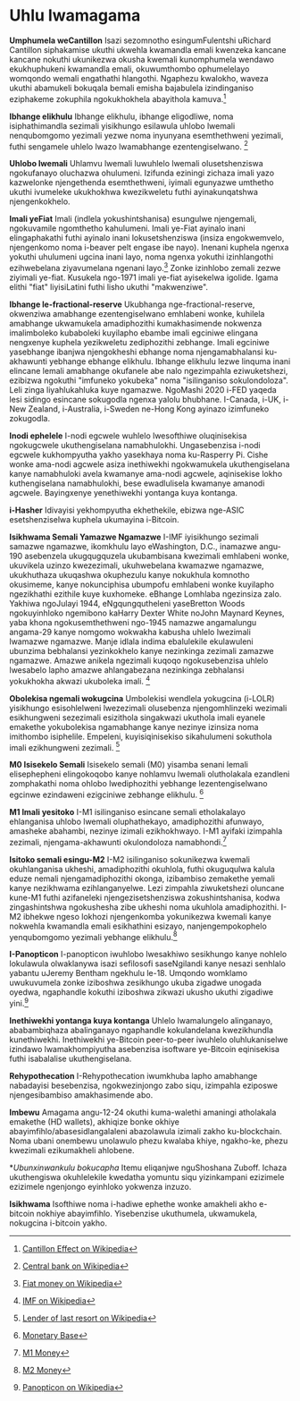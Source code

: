 # Uhlu lwamagama
**Umphumela weCantillon**
Isazi sezomnotho esingumFulentshi uRichard Cantillon siphakamise ukuthi ukwehla kwamandla emali kwenzeka kancane kancane nokuthi ukunikezwa okusha kwemali kunomphumela wendawo ekukhuphukeni kwamandla emali, okuwumthombo ophumelelayo womqondo wemali engathathi hlangothi. Ngaphezu kwalokho, waveza ukuthi abamukeli bokuqala bemali emisha bajabulela izindinganiso eziphakeme zokuphila ngokukhokhela abayithola kamuva.[^79]

**Ibhange elikhulu**
Ibhange elikhulu, ibhange eligodliwe, noma isiphathimandla sezimali yisikhungo esilawula uhlobo lwemali nenqubomgomo yezimali yezwe noma inyunyana esemthethweni yezimali, futhi sengamele uhlelo lwazo lwamabhange ezentengiselwano. [^80]

**Uhlobo lwemali**
Uhlamvu lwemali luwuhlelo lwemali olusetshenziswa ngokufanayo oluchazwa ohulumeni. Izifunda eziningi zichaza imali yazo kazwelonke njengethenda esemthethweni, iyimali egunyazwe umthetho ukuthi ivumeleke ukukhokhwa kwezikweletu futhi ayinakunqatshwa njengenkokhelo.

**Imali yeFiat**
Imali (indlela yokushintshanisa) esungulwe njengemali, ngokuvamile ngomthetho kahulumeni. Imali ye-Fiat ayinalo inani elingaphakathi futhi ayinalo inani lokusetshenziswa (insiza engokwemvelo, njengenkomo noma i-beaver pelt engase ibe nayo). Inenani kuphela ngenxa yokuthi uhulumeni ugcina inani layo, noma ngenxa yokuthi izinhlangothi ezihwebelana ziyavumelana ngenani layo.[^81]
Zonke izinhlobo zemali zezwe ziyimali ye-fiat. Kusukela ngo-1971 imali ye-fiat ayisekelwa igolide. Igama elithi "fiat" liyisiLatini futhi lisho ukuthi "makwenziwe".

**Ibhange le-fractional-reserve**
Ukubhanga nge-fractional-reserve, okwenziwa amabhange ezentengiselwano emhlabeni wonke, kuhilela amabhange ukwamukela amadiphozithi kumakhasimende nokwenza imalimboleko kubaboleki kuyilapho ebambe imali egciniwe elingana nengxenye kuphela yezikweletu zediphozithi zebhange. Imali egciniwe yasebhange ibanjwa njengokheshi ebhange noma njengamabhalansi ku-akhawunti yebhange ebhange elikhulu. Ibhange elikhulu lezwe linquma inani elincane lemali amabhange okufanele abe nalo ngezimpahla eziwuketshezi, ezibizwa ngokuthi "imfuneko yokubeka" noma "isilinganiso sokulondoloza". Leli zinga liyahlukahluka kuye ngamazwe. NgoMashi 2020 i-FED yaqeda lesi sidingo esincane sokugodla ngenxa yalolu bhubhane. I-Canada, i-UK, i-New Zealand, i-Australia, i-Sweden ne-Hong Kong ayinazo izimfuneko zokugodla.

**Inodi ephelele**
I-nodi egcwele wuhlelo lwesofthiwe oluqinisekisa ngokugcwele ukuthengiselana namabhulokhi. Ungasebenzisa i-nodi egcwele kukhompyutha yakho yasekhaya noma ku-Rasperry Pi. Cishe wonke ama-nodi agcwele asiza inethiwekhi ngokwamukela ukuthengiselana kanye namabhuloki avela kwamanye ama-nodi agcwele, aqinisekise lokho kuthengiselana namabhulokhi, bese ewadlulisela kwamanye amanodi agcwele. Bayingxenye yenethiwekhi yontanga kuya kontanga.

**i-Hasher**
Idivayisi yekhompyutha ekhethekile, ebizwa nge-ASIC esetshenziselwa kuphela ukumayina i-Bitcoin.

**Isikhwama Semali Yamazwe Ngamazwe**
I-IMF iyisikhungo sezimali samazwe ngamazwe, ikomkhulu layo eWashington, D.C., inamazwe angu-190 asebenzela ukugqugquzela ukubambisana kwezimali emhlabeni wonke, ukuvikela uzinzo kwezezimali, ukuhwebelana kwamazwe ngamazwe, ukukhuthaza ukuqashwa okuphezulu kanye nokukhula komnotho okusimeme, kanye nokunciphisa ubumpofu emhlabeni wonke kuyilapho ngezikhathi ezithile kuye kuxhomeke. eBhange Lomhlaba ngezinsiza zalo. Yakhiwa ngoJulayi 1944, eNgqungqutheleni yaseBretton Woods ngokuyinhloko ngemibono kaHarry Dexter White noJohn Maynard Keynes, yaba khona ngokusemthethweni ngo-1945 namazwe angamalungu angama-29 kanye nomgomo wokwakha kabusha uhlelo lwezimali lwamazwe ngamazwe. Manje idlala indima ebalulekile ekulawuleni ubunzima bebhalansi yezinkokhelo kanye nezinkinga zezimali zamazwe ngamazwe. Amazwe anikela ngezimali kuqoqo ngokusebenzisa uhlelo lwesabelo lapho amazwe ahlangabezana nezinkinga zebhalansi yokukhokha akwazi ukuboleka imali. [^82]

**Obolekisa ngemali wokugcina**
Umbolekisi wendlela yokugcina (i-LOLR) yisikhungo esisohlelweni lwezezimali olusebenza njengomhlinzeki wezimali esikhungweni sezezimali esizithola singakwazi ukuthola imali eyanele emakethe yokubolekisa ngamabhange kanye nezinye izinsiza noma imithombo isiphelile. Empeleni, kuyisiqinisekiso sikahulumeni sokuthola imali ezikhungweni zezimali. [^83]

**M0 Isisekelo Semali**
Isisekelo semali (M0) yisamba senani lemali elisephepheni elingokoqobo kanye nohlamvu lwemali olutholakala ezandleni zomphakathi noma ohlobo lwediphozithi yebhange lezentengiselwano egcinwe ezindaweni ezigciniwe zebhange elikhulu. [^84]

**M1 Imali yesitoko**
I-M1 isilinganiso esincane semali etholakalayo ehlanganisa uhlobo lwemali oluphathekayo, amadiphozithi afunwayo, amasheke abahambi, nezinye izimali ezikhokhwayo. I-M1 ayifaki izimpahla zezimali, njengama-akhawunti okulondoloza namabhondi.[^85]

**Isitoko semali esingu-M2**
I-M2 isilinganiso sokunikezwa kwemali okuhlanganisa ukheshi, amadiphozithi okuhlola, futhi okuguqulwa kalula eduze nemali njengamadiphozithi okonga, izibambiso zemakethe yemali kanye nezikhwama ezihlanganyelwe. Lezi zimpahla ziwuketshezi oluncane kune-M1 futhi azifaneleki njengezisetshenziswa zokushintshanisa, kodwa zingashintshwa ngokushesha zibe ukheshi noma ukuhlola amadiphozithi. I-M2 ibhekwe ngeso lokhozi njengenkomba yokunikezwa kwemali kanye nokwehla kwamandla emali esikhathini esizayo, nanjengempokophelo yenqubomgomo yezimali yebhange elikhulu.[^86]

**I-Panopticon**
I-panopticon iwuhlobo lwesakhiwo sesikhungo kanye nohlelo lokulawula olwaklanywa isazi sefilosofi saseNgilandi kanye nesazi senhlalo yabantu uJeremy Bentham ngekhulu le-18. Umqondo womklamo uwukuvumela zonke iziboshwa zesikhungo ukuba zigadwe unogada oyedwa, ngaphandle kokuthi iziboshwa zikwazi ukusho ukuthi zigadiwe yini.[^87]

**Inethiwekhi yontanga kuya kontanga**
Uhlelo lwamalungelo alinganayo, ababambiqhaza abalinganayo ngaphandle kokulandelana kwezikhundla kunethiwekhi. Inethiwekhi ye-Bitcoin peer-to-peer iwuhlelo oluhlukaniselwe izindawo lwamakhompiyutha asebenzisa isoftware ye-Bitcoin eqinisekisa futhi isabalalise ukuthengiselana.

**Rehypothecation**
I-Rehypothecation iwumkhuba lapho amabhange nabadayisi besebenzisa, ngokwezinjongo zabo siqu, izimpahla eziposwe njengesibambiso amakhasimende abo.

**Imbewu**
Amagama angu-12-24 okuthi kuma-walethi amaningi atholakala emakethe (HD wallets), akhiqize bonke okhiye abayimfihlo/abasesidlangalaleni abazolawula izimali zakho ku-blockchain. Noma ubani onembewu unolawulo phezu kwalaba khiye, ngakho-ke, phezu kwezimali ezikumakheli ahlobene.

**Ubunxinwankulu bokucapha*
Itemu eliqanjwe nguShoshana Zuboff. Ichaza ukuthengiswa okuhlelekile kwedatha yomuntu siqu yizinkampani ezizimele ezizimele ngenjongo eyinhloko yokwenza inzuzo.

**Isikhwama**
Isofthiwe noma i-hadiwe ephethe wonke amakheli akho e-bitcoin nokhiye abayimfihlo. Yisebenzise ukuthumela, ukwamukela, nokugcina i-bitcoin yakho.

[^79]: [Cantillon Effect on Wikipedia](https://en.wikipedia.org/wiki/Richard_Cantillon)  
[^80]: [Central bank on Wikipedia](https://en.wikipedia.org/wiki/Central_bank)  
[^81]: [Fiat money on Wikipedia](https://en.wikipedia.org/wiki/Fiat_money)  
[^82]: [IMF on Wikipedia](https://en.wikipedia.org/wiki/International_Monetary_Fund)  
[^83]: [Lender of last resort on Wikipedia](https://en.wikipedia.org/wiki/Lender_of_last_resort)  
[^84]: [Monetary Base](https://www.investopedia.com/terms/m/monetarybase.asp)  
[^85]: [M1 Money](https://www.investopedia.com/terms/m/m1.asp)  
[^86]: [M2 Money](https://www.investopedia.com/terms/m/m2.asp)  
[^87]: [Panopticon on Wikipedia](https://en.wikipedia.org/wiki/Panopticon)

